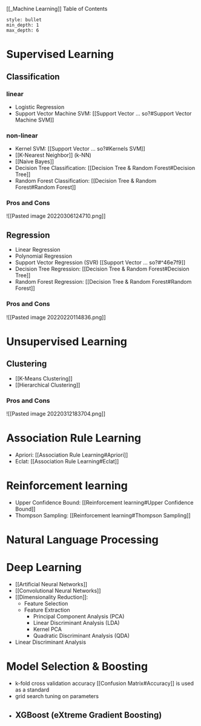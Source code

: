 [[_Machine Learning]]
	Table of Contents
```toc 
style: bullet 
min_depth: 1 
max_depth: 6 
```
# Supervised Learning
## Classification
### linear
- Logistic Regression
- Support Vector Machine SVM: [[Support Vector ... so?#Support Vector Machine SVM]]
### non-linear
- Kernel SVM: [[Support Vector ... so?#Kernels SVM]]
-  [[K-Nearest Neighbor]] (k-NN) 
- [[Naive Bayes]]
- Decision Tree Classification: [[Decision Tree & Random Forest#Decision Tree]]
- Random Forest Classification: [[Decision Tree & Random Forest#Random Forest]]

### Pros and Cons
![[Pasted image 20220306124710.png]]

## Regression
- Linear Regression
- Polynomial Regression
- Support Vector Regression (SVR) [[Support Vector ... so?#^46e7f9]]
- Decision Tree Regression: [[Decision Tree & Random Forest#Decision Tree]]
- Random Forest Regression: [[Decision Tree & Random Forest#Random Forest]]

### Pros and Cons
![[Pasted image 20220220114836.png]]

# Unsupervised Learning
## Clustering
- [[K-Means Clustering]]
- [[Hierarchical Clustering]]

### Pros and Cons
![[Pasted image 20220312183704.png]]

# Association Rule Learning
- Apriori: [[Association Rule Learning#Apriori]]
- Eclat: [[Association Rule Learning#Eclat]]

# Reinforcement learning
- Upper Confidence Bound:  [[Reinforcement learning#Upper Confidence Bound]]
- Thompson Sampling: [[Reinforcement learning#Thompson Sampling]]

# Natural Language Processing

# Deep Learning
- [[Artificial Neural Networks]]
- [[Convolutional Neural Networks]]
- [[Dimensionality Reduction]]:
	- Feature Selection
	- Feature Extraction
		- Principal Component Analysis (PCA)
		- Linear Discriminant Analysis (LDA)
		- Kernel PCA
		- Quadratic Discriminant Analysis (QDA)
- Linear Discriminant Analysis


# Model Selection & Boosting
- k-fold cross validation
	accuracy [[Confusion Matrix#Accuracy]] is used as a standard 
- grid search
	tuning on parameters
- XGBoost (eXtreme Gradient Boosting)
	- 